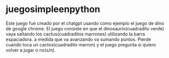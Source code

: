 # juegosimpleenpython

Este juego fue creado por el chatgpt usando como ejemplo el juego de dino de google chrome.
El juego consiste en que el dinosaurio(cuadradito verde) vaya saltando los cactus(cuadraditos marrones) utilizando la barra espaciadora. a medida que va avanzando va sumando puntos. Pierde cuando toca un cactos(cuadradito marron) y el juego pregunta si quiero volver a jugar o no(s/n).
